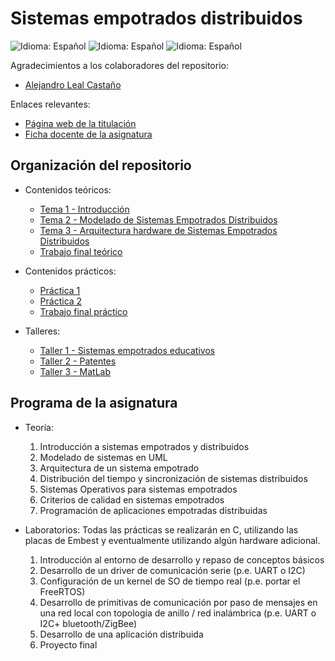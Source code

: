 # Sistemas empotrados distribuidos

![Idioma: Español](https://img.shields.io/badge/Idioma-Español-green.svg)
![Idioma: Español](https://img.shields.io/badge/Año_académico-2022/2023-blue.svg)
![Idioma: Español](https://img.shields.io/badge/Curso_académico-Primer_curso-blue.svg)

Agradecimientos a los colaboradores del repositorio:

- [Alejandro Leal Castaño](https://github.com/alejleal)

Enlaces relevantes:

- [Página web de la titulación](https://informatica.ucm.es/master-en-ingenieria-informatica)
- [Ficha docente de la asignatura](docs/fichaDocente.pdf)

## Organización del repositorio

- Contenidos teóricos:
  - [Tema 1 - Introducción](teoria/tema1_introduccion/)
  - [Tema 2 - Modelado de Sistemas Empotrados Distribuidos](teoria/tema2_modeladoUML)
  - [Tema 3 - Arquitectura hardware de Sistemas Empotrados Distribuidos](teoria/tema3_arquitecturaSED/)
  - [Trabajo final teórico](teoria/trabajoFinal_teoria/)

- Contenidos prácticos:
  - [Práctica 1](practicas/practica1/)
  - [Práctica 2](practicas/practica2/)
  - [Trabajo final práctico](practicas/trabajoFinal_practica/)

- Talleres:
  - [Taller 1 - Sistemas empotrados educativos](talleres/taller1_sistemasEmpotradosEducativos/)
  - [Taller 2 - Patentes](talleres/taller2_patentes/)
  - [Taller 3 - MatLab](talleres/taller3_matLab/)

## Programa de la asignatura

- Teoría:
  1. Introducción a sistemas empotrados y distribuidos
  2. Modelado de sistemas en UML
  3. Arquitectura de un sistema empotrado
  4. Distribución del tiempo y sincronización de sistemas distribuidos
  5. Sistemas Operativos para sistemas empotrados
  6. Criterios de calidad en sistemas empotrados
  7. Programación de aplicaciones empotradas distribuidas

- Laboratorios: Todas las prácticas se realizarán en C, utilizando las placas de Embest y eventualmente utilizando algún hardware adicional.
  1. Introducción al entorno de desarrollo y repaso de conceptos básicos
  2. Desarrollo de un driver de comunicación serie (p.e. UART o I2C)
  3. Configuración de un kernel de SO de tiempo real (p.e. portar el FreeRTOS)
  4. Desarrollo de primitivas de comunicación por paso de mensajes en una red local con topología de anillo / red inalámbrica (p.e. UART o I2C+ bluetooth/ZigBee)
  5. Desarrollo de una aplicación distribuida
  6. Proyecto final
